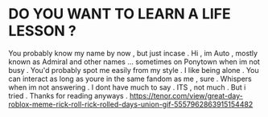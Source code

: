 # DO YOU WANT TO LEARN A LIFE LESSON ?
You probably know my name by now , but just incase . Hi , im Auto , mostly known as Admiral and other names ... sometimes on Ponytown when im not busy . You'd probably spot me easily from my style .
I like being alone . You can interact as long as youre in the same fandom as me , sure . Whispers when im not answering . I dont have much to say .
ITS , not much . But i tried . Thanks for reading anyways .
https://tenor.com/view/great-day-roblox-meme-rick-roll-rick-rolled-days-union-gif-5557962863915154482

